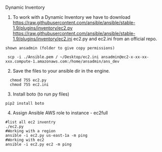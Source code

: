 Dynamic Inventory

1. To work with a Dynamic Inventory we have to download  https://raw.githubusercontent.com/ansible/ansible/stable-1.9/plugins/inventory/ec2.py
https://raw.githubusercontent.com/ansible/ansible/stable-1.9/plugins/inventory/ec2.ini ec2.py and ec2.ini from an official repo.

```
shown ansadmin (folder to give copy permissions)

 scp -i ./Ansible.pem / ~/Desktop/ec2.ini ansadmin@ec2-x-xx-xx-xxx.compute-1.amazonaws.com:/home/ansadmin/ans_dev

```

2. Save the files to your ansible dir in the engine.
  ```
    chmod 755 ec2.py
    chmod 755 ec2.ini

  ```

3. Install boto (to run py files)
  ```
  pip2 install boto

  ``` 

4. Assign Ansible AWS role to instance - ec2full
  ```
  #list all ec2 inventry
  ./ec2.py 
  #Working with a region
  ansible -i ec2.py us-east-1a -m ping  
  #Working with ec2
  ansible -i ec2.py ec2 -m ping
  ```




